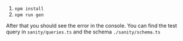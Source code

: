 1. `npm install`
2. `npm run gen`

After that you should see the error in the console. You can find the test query in `sanity/queries.ts` and the schema `./sanity/schema.ts`
